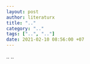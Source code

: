 ```yaml
---
layout: post
author: literaturx
title: ".."
category: ".."
tags: ["..", ".."]
date: 2021-02-10 08:56:00 +07
---
```


..
..
